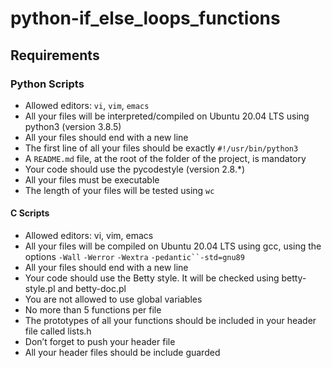 # python-if_else_loops_functions

## Requirements
### Python Scripts
* Allowed editors: `vi`, `vim`, `emacs`
* All your files will be interpreted/compiled on Ubuntu 20.04 LTS using python3 (version 3.8.5)
* All your files should end with a new line
* The first line of all your files should be exactly `#!/usr/bin/python3`
* A ``README.md`` file, at the root of the folder of the project, is mandatory
* Your code should use the pycodestyle (version 2.8.*)
* All your files must be executable
* The length of your files will be tested using `wc`

#### C Scripts
* Allowed editors: vi, vim, emacs
* All your files will be compiled on Ubuntu 20.04 LTS using gcc, using the options `-Wall` `-Werror` `-Wextra` `-pedantic``-std=gnu89`
* All your files should end with a new line
* Your code should use the Betty style. It will be checked using betty-style.pl and betty-doc.pl
* You are not allowed to use global variables
* No more than 5 functions per file
* The prototypes of all your functions should be included in your header file called lists.h
* Don’t forget to push your header file
* All your header files should be include guarded
